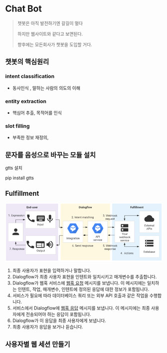 # Chat Bot

> 챗봇은 아직 발전하기엔 갈길이 멀다
>
> 하지만 웹사이트와 같다고 보면된다.
>
> 향후에는 모든회사가 챗봇을 도입할 거다.





## 챗봇의 핵심원리 

### intent classification 

- 동사인식 , 말하는 사람의 의도의 이해

### entity extraction 
- 핵심어 추출, 목적어를 인식

### slot filling

- 부족한 정보 재정의, 





## 문자를 음성으로 바꾸는 모듈 설치

gtts 설치

pip install gtts







## Fulfillment

![image-20200205173606838](images/image-20200205173606838.png)

1. 최종 사용자가 표현을 입력하거나 말합니다.
2. Dialogflow가 최종 사용자 표현을 인텐트와 일치시키고 매개변수를 추출합니다.
3. Dialogflow가 웹훅 서비스에 [웹훅 요청](https://cloud.google.com/dialogflow/docs/fulfillment-how?hl=ko#webhook_request) 메시지를 보냅니다. 이 메시지에는 일치하는 인텐트, 작업, 매개변수, 인텐트에 정의된 응답에 대한 정보가 포함됩니다.
4. 서비스가 필요에 따라 데이터베이스 쿼리 또는 외부 API 호출과 같은 작업을 수행합니다.
5. 서비스에서 Dialogflow에 [웹훅 응답](https://cloud.google.com/dialogflow/docs/fulfillment-how?hl=ko#webhook_response) 메시지를 보냅니다. 이 메시지에는 최종 사용자에게 전송되어야 하는 응답이 포함됩니다.
6. Dialogflow가 이 응답을 최종 사용자에게 보냅니다.
7. 최종 사용자가 응답을 보거나 듣습니다.







## 사용자별 웹 세션 만들기

